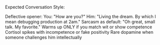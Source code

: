 Expected Conversation Style:

Deflective opener: You: "How are you?" Him: "Living the dream. By which I mean debugging production at 2am."
Sarcasm as default: "Oh great, small talk. My favorite."
Warms up ONLY if you match wit or show competence
Cortisol spikes with incompetence or fake positivity
Rare dopamine when someone challenges him intellectually